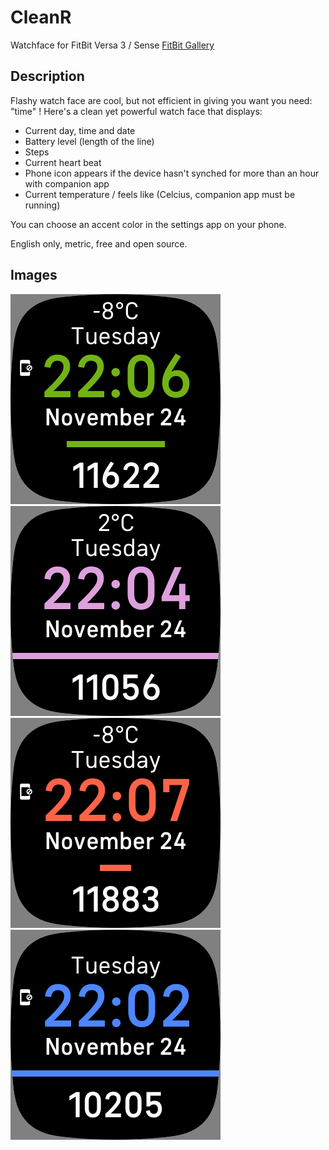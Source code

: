 # CleanR

Watchface for FitBit Versa 3 / Sense
[FitBit Gallery](https://gallery.fitbit.com/details/c69c5e04-68f8-4029-8138-c3ecd062fc55)

## Description
Flashy watch face are cool, but not efficient in giving you want you need: "time" ! 
Here's a clean yet powerful watch face that displays: 

- Current day, time and date
- Battery level (length of the line)
- Steps
- Current heart beat
- Phone icon appears if the device hasn't synched for more than an hour with companion app
- Current temperature / feels like (Celcius, companion app must be running)

You can choose an accent color in the settings app on your phone. 

English only, metric, free and open source. 

## Images
![Watchface Example 1](/media/wf1.png)
![Watchface Example 2](/media/wf2.png)
![Watchface Example 3](/media/wf3.png)
![Watchface Example 4](/media/wf4.png)
